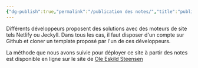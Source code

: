 ```yaml
---
{"dg-publish":true,"permalink":"/publication des notes/","title":"publication des notes"}
---
```


Différents développeurs proposent des solutions avec des moteurs de site tels Netlify ou Jeckyll. 
Dans tous les cas, il faut disposer d'un compte sur Github et cloner un template proposé par l'un de ces développeurs. 

La méthode que nous avons suivie pour déployer ce site à partir des notes est disponible en ligne sur le site de [Ole Eskild Steensen](https://dg-docs.ole.dev/)

